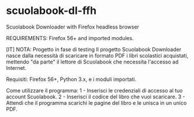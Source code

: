 # scuolabook-dl-ffh
Scuolabook Downloader with Firefox headless browser

REQUIREMENTS: Firefox 56+ and imported modules.

[IT]
NOTA: Progetto in fase di testing
Il progetto Scuolabook Downloader nasce dalla necessità di scaricare in formato PDF i libri scolastici acquistati, mettendo "da parte" il lettore di Scuolabook che necessita l'accesso ad Internet.

Requisiti: Firefox 56+, Python 3.x, e i moduli importati.

Come utilizzare il programma:
1 - Inserisci le credenziali di accesso al tuo account Scuolabook.
2 - Inserisci il codice del libro che vuoi scaricare.
3 - Attendi che il programma scarichi le pagine del libro e le unisca in un unico PDF.
